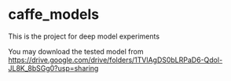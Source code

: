 # caffe_models
This is the project for deep model experiments

You may download the tested model from https://drive.google.com/drive/folders/1TVlAgDS0bLRPaD6-Qdol-JL8K_8bSGg0?usp=sharing